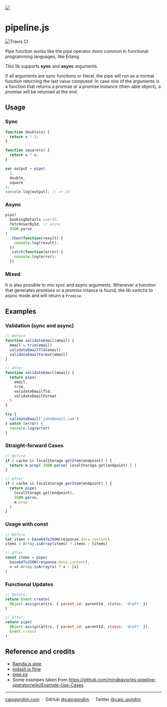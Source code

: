 <img src="http://rawgit.com/caiogondim/pipe.js/master/img/icon.svg">

# pipeline.js

<img src="http://travis-ci.org/caiogondim/pipe.js.svg?branch=master" alt="Travis CI">

Pipe function works like the pipe operator more common in functional programming
languages, like Erlang.

This lib supports **sync** and **async** arguments.

If all arguments are sync functions or literal, the pipe will run as a normal
function returning the last value computed. In case one of the arguments is a
function that returns a promise or a promise instance (then-able object), a
promise will be returned at the end.

## Usage

### Sync

```js
function double(x) {
  return x * 2;
}

function square(x) {
  return x * x;
}

var output = pipe(
  2,
  double,
  square
);
console.log(output); // => 16
```

### Async

```js
pipe(
  bookingDetails.userId,
  fetchUserById, // async
  JSON.parse
)
  .then(function(result) {
    console.log(result);
  })
  .catch(function(error) {
    console.log(error);
  })
```

### Mixed

It is also possible to mix sync and async arguments.
Whenever a function that generates promises or a promise intance is found,
the lib switchs to async mode and will return a `Promise`.

## Examples

### Validation (sync and async)

```js
// Before
function validateEmail(email) {
  email = trim(email)
  validateEmailTld(email)
  validateEmailFormat(email)
}

// After
function validateEmail(email) {
  return pipe(
    email,
    trim,
    validateEmailTld,
    validateEmailFormat
  )
}

try {
  validateEmail('john@email.com')
} catch (error) {
  console.log(error)
}
```

### Straight-forward Cases

```js
// Before
if ( cache && localStorage.getItem(endpoint) ) {
  return m.prop( JSON.parse( localStorage.get(endpoint) ) )
}

// After
if ( cache && localStorage.getItem(endpoint) ) {
  return pipe(
    localStorage.get(endpoint),
    JSON.parse,
    m.prop
  )
}
```

### Usage with const

```js
// Before
let items = base64ToJSON(response.data.content)
items = Array.isArray(items) ? items : [items]

// After
const items = pipe(
  base64ToJSON(response.data.content),
  x => Array.isArray(x) ? x : [x]
)
```

### Functional Updates

```js
// Before:
return Event.create(
  Object.assign(attrs, { parent_id: parentId, status: 'draft' })
)

// After:
return pipe(
  Object.assign(attrs, { parent_id: parentId, status: 'draft' }),
  Event.create
)
```

## Reference and credits
- [Ramda.js pipe](http://ramdajs.com/docs/#pipe)
- [lodash.js flow](https://lodash.com/docs#flow)
- [pipe.py](https://github.com/JulienPalard/Pipe)
- Some exampes taken from https://github.com/mindeavor/es-pipeline-operator/wiki/Example-Use-Cases

---

[caiogondim.com](https://caiogondim.com) &nbsp;&middot;&nbsp;
GitHub [@caiogondim](https://github.com/caiogondim) &nbsp;&middot;&nbsp;
Twitter [@caio_gondim](https://twitter.com/caio_gondim)
